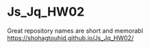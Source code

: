 # Js_Jq_HW02
Great repository names are short and memorabl
https://shohagtouhid.github.io/Js_Jq_HW02/
